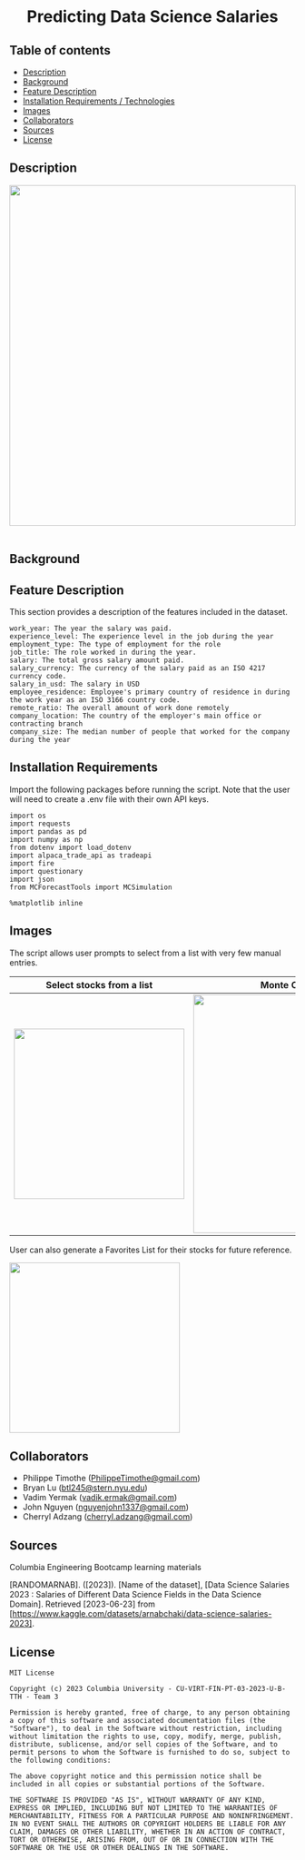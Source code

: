 <h1 align="center">Predicting Data Science Salaries</h1>

## Table of contents

- [Description](#description)
- [Background](#background)
- [Feature Description](#feature-description)
- [Installation Requirements / Technologies](#installation-requirements-technologies)
- [Images](#images)
- [Collaborators](#collaborators)
- [Sources](#sources)
- [License](#license)

## Description


<div align="center">
<img src="Images/Portfolio Planner.gif"  style="width: 100%; height: 600px; object-fit: none;">
</div>
<br/>

## Background


## Feature Description
This section provides a description of the features included in the dataset.
```
work_year: The year the salary was paid.
experience_level: The experience level in the job during the year
employment_type: The type of employment for the role
job_title: The role worked in during the year.
salary: The total gross salary amount paid.
salary_currency: The currency of the salary paid as an ISO 4217 currency code.
salary_in_usd: The salary in USD
employee_residence: Employee's primary country of residence in during the work year as an ISO 3166 country code.
remote_ratio: The overall amount of work done remotely
company_location: The country of the employer's main office or contracting branch
company_size: The median number of people that worked for the company during the year
```

## Installation Requirements
Import the following packages before running the script. Note that the user will need to create a .env file with their own API keys.
```
import os
import requests
import pandas as pd
import numpy as np
from dotenv import load_dotenv
import alpaca_trade_api as tradeapi
import fire
import questionary
import json
from MCForecastTools import MCSimulation

%matplotlib inline
```
## Images
The script allows user prompts to select from a list with very few manual entries.

| Select stocks from a list| Monte Carlo Simulation |
| :-----------------:| :-----------------:|
| <img src = "https://github.com/VadimYermak/Project-1/blob/main/Images/Stocks%20List.png" width="300">| <img src = "https://github.com/VadimYermak/Project-1/blob/main/Images/Monte%20Carlo%20Simulation.png" width="420"> |

User can also generate a Favorites List for their stocks for future reference.

<img src = "https://github.com/VadimYermak/Project-1/blob/main/Images/Favorites%20List.png" width="300">

## Collaborators
+ Philippe Timothe (PhilippeTimothe@gmail.com)
+ Bryan Lu (btl245@stern.nyu.edu)
+ Vadim Yermak (vadik.ermak@gmail.com)
+ John Nguyen (nguyenjohn1337@gmail.com)
+ Cherryl Adzang (cherryl.adzang@gmail.com)

## Sources
Columbia Engineering Bootcamp learning materials

[RANDOMARNAB]. ([2023]). [Name of the dataset], [Data Science Salaries 2023 : Salaries of Different Data Science Fields in the Data Science Domain]. Retrieved [2023-06-23] from [https://www.kaggle.com/datasets/arnabchaki/data-science-salaries-2023].

## License

    MIT License

    Copyright (c) 2023 Columbia University - CU-VIRT-FIN-PT-03-2023-U-B-TTH - Team 3

    Permission is hereby granted, free of charge, to any person obtaining a copy of this software and associated documentation files (the "Software"), to deal in the Software without restriction, including without limitation the rights to use, copy, modify, merge, publish, distribute, sublicense, and/or sell copies of the Software, and to permit persons to whom the Software is furnished to do so, subject to the following conditions:

    The above copyright notice and this permission notice shall be included in all copies or substantial portions of the Software.

    THE SOFTWARE IS PROVIDED "AS IS", WITHOUT WARRANTY OF ANY KIND, EXPRESS OR IMPLIED, INCLUDING BUT NOT LIMITED TO THE WARRANTIES OF MERCHANTABILITY, FITNESS FOR A PARTICULAR PURPOSE AND NONINFRINGEMENT. IN NO EVENT SHALL THE AUTHORS OR COPYRIGHT HOLDERS BE LIABLE FOR ANY CLAIM, DAMAGES OR OTHER LIABILITY, WHETHER IN AN ACTION OF CONTRACT, TORT OR OTHERWISE, ARISING FROM, OUT OF OR IN CONNECTION WITH THE SOFTWARE OR THE USE OR OTHER DEALINGS IN THE SOFTWARE.
